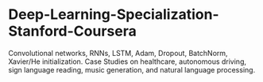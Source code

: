 # Deep-Learning-Specialization-Stanford-Coursera
Convolutional networks, RNNs, LSTM, Adam, Dropout, BatchNorm, Xavier/He initialization. Case Studies on healthcare, autonomous driving, sign language reading, music generation, and natural language processing.
